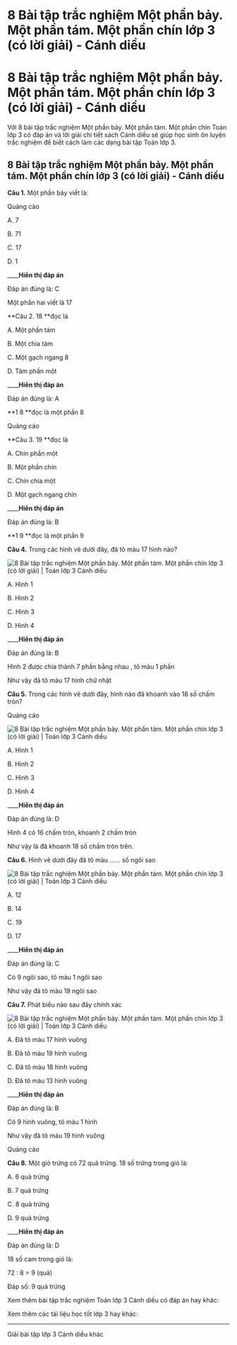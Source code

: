 # 8 Bài tập trắc nghiệm Một phần bảy. Một phần tám. Một phần chín lớp 3 (có lời giải) - Cánh diều

# 8 Bài tập trắc nghiệm Một phần bảy. Một phần tám. Một phần chín lớp 3 (có lời giải) - Cánh diều

Với 8 bài tập trắc nghiệm Một phần bảy. Một phần tám. Một phần chín Toán lớp 3 có đáp án và lời giải chi tiết sách Cánh diều sẽ giúp học sinh ôn luyện trắc nghiệm để biết cách làm các dạng bài tập Toán lớp 3.

## 8 Bài tập trắc nghiệm Một phần bảy. Một phần tám. Một phần chín lớp 3 (có lời giải) - Cánh diều

**Câu 1.** Một phần bảy viết là:

Quảng cáo

A. 7

B. 71

C. 17

D. 1 

____**Hiển thị đáp án**

Đáp án đúng là: C

Một phần hai viết là 17

**Câu 2. 18 **đọc là

A. Một phần tám

B. Một chia tám

C. Một gạch ngang 8

D. Tám phần một

____**Hiển thị đáp án**

Đáp án đúng là: A

**1 8 **đọc là một phần 8

Quảng cáo

**Câu 3. 19 **đọc là

A. Chín phần một

B. Một phần chín

C. Chín chia một

D. Một gạch ngang chín

____**Hiển thị đáp án**

Đáp án đúng là: B

**1 9 **đọc là một phần 9

**Câu 4.** Trong các hình vẽ dưới đây, đã tô màu 17 hình nào?

![8 Bài tập trắc nghiệm Một phần bảy. Một phần tám. Một phần chín lớp 3 \(có lời giải\) | Toán lớp 3 Cánh diều](https://vietjack.com/toan-3-cd/images/trac-nghiem-mot-phan-bay-mot-phan-tam-mot-phan-chin.PNG)

A. Hình 1

B. Hình 2

C. Hình 3

D. Hình 4

____**Hiển thị đáp án**

Đáp án đúng là: B

Hình 2 được chia thành 7 phần bằng nhau , tô màu 1 phần

Như vậy đã tô màu 17 hình chữ nhật

**Câu 5.** Trong các hình vẽ dưới đây, hình nào đã khoanh vào 18 số chấm tròn?

Quảng cáo

![8 Bài tập trắc nghiệm Một phần bảy. Một phần tám. Một phần chín lớp 3 \(có lời giải\) | Toán lớp 3 Cánh diều](https://vietjack.com/toan-3-cd/images/trac-nghiem-mot-phan-bay-mot-phan-tam-mot-phan-chin-a.PNG)

A. Hình 1

B. Hình 2

C. Hình 3

D. Hình 4

____**Hiển thị đáp án**

Đáp án đúng là: D

Hình 4 có 16 chấm tròn, khoanh 2 chấm tròn

Như vậy là đã khoanh 18 số chấm tròn trên.

**Câu 6.** Hình vẽ dưới đây đã tô màu …… số ngôi sao

![8 Bài tập trắc nghiệm Một phần bảy. Một phần tám. Một phần chín lớp 3 \(có lời giải\) | Toán lớp 3 Cánh diều](https://vietjack.com/toan-3-cd/images/trac-nghiem-mot-phan-bay-mot-phan-tam-mot-phan-chin-a1.PNG)

A. 12

B. 14

C. 19

D. 17

____**Hiển thị đáp án**

Đáp án đúng là: C

Có 9 ngôi sao, tô màu 1 ngôi sao

Như vậy đã tô màu 19 ngôi sao

**Câu 7.** Phát biểu nào sau đây chính xác

![8 Bài tập trắc nghiệm Một phần bảy. Một phần tám. Một phần chín lớp 3 \(có lời giải\) | Toán lớp 3 Cánh diều](https://vietjack.com/toan-3-cd/images/trac-nghiem-mot-phan-bay-mot-phan-tam-mot-phan-chin-1a.PNG)

A. Đã tô màu 17 hình vuông

B. Đã tô màu 19 hình vuông

C. Đã tô màu 18 hình vuông

D. Đã tô màu 13 hình vuông

____**Hiển thị đáp án**

Đáp án đúng là: B

Có 9 hình vuông, tô màu 1 hình

Như vậy đã tô màu 19 hình vuông

Quảng cáo

**Câu 8.** Một giỏ trứng có 72 quả trứng. 18 số trứng trong giỏ là:

A. 6 quả trứng

B. 7 quả trứng

C. 8 quả trứng

D. 9 quả trứng

____**Hiển thị đáp án**

Đáp án đúng là: D

18 số cam trong giỏ là:

72 : 8 = 9 (quả)

Đáp số: 9 quả trứng

Xem thêm bài tập trắc nghiệm Toán lớp 3 Cánh diều có đáp án hay khác:

Xem thêm các tài liệu học tốt lớp 3 hay khác:

* * *

Giải bài tập lớp 3 Cánh diều khác

